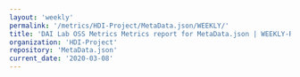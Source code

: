 ```yaml
---
layout: 'weekly'
permalink: '/metrics/HDI-Project/MetaData.json/WEEKLY/'
title: 'DAI Lab OSS Metrics Metrics report for MetaData.json | WEEKLY-REPORT-2020-03-08'
organization: 'HDI-Project'
repository: 'MetaData.json'
current_date: '2020-03-08'
---
```

